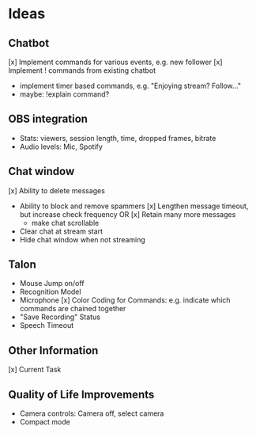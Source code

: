 # Ideas

## Chatbot

[x] Implement commands for various events, e.g. new follower
[x] Implement ! commands from existing chatbot
* implement timer based commands, e.g. "Enjoying stream? Follow..."
* maybe: !explain command?

## OBS integration

* Stats: viewers, session length, time, dropped frames, bitrate
* Audio levels: Mic, Spotify

## Chat window

[x] Ability to delete messages
* Ability to block and remove spammers
[x] Lengthen message timeout, but increase check frequency OR
[x] Retain many more messages 
  * make chat scrollable
* Clear chat at stream start
* Hide chat window when not streaming

## Talon

* Mouse Jump on/off
* Recognition Model
* Microphone
[x] Color Coding for Commands: e.g. indicate which commands are chained together
* "Save Recording" Status
* Speech Timeout

## Other Information

[x] Current Task

## Quality of Life Improvements

* Camera controls: Camera off, select camera
* Compact mode